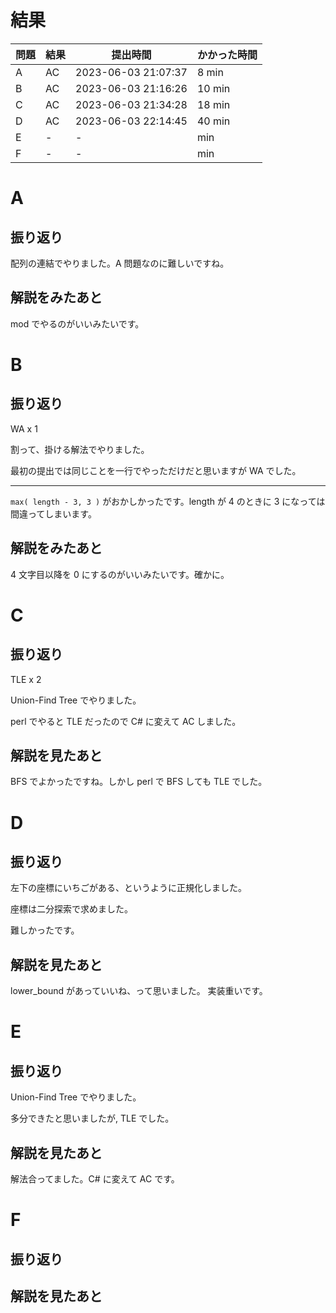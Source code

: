 # 結果

| 問題 | 結果 | 提出時間            | かかった時間 |
|------|------|---------------------|--------------|
| A    | AC   | 2023-06-03 21:07:37 | 8 min        |
| B    | AC   | 2023-06-03 21:16:26 | 10 min       |
| C    | AC   | 2023-06-03 21:34:28 | 18 min       |
| D    | AC   | 2023-06-03 22:14:45 | 40 min       |
| E    | -    | -                   |     min      |
| F    | -    | -                   |     min      |

# A

## 振り返り

配列の連結でやりました。A 問題なのに難しいですね。

## 解説をみたあと

mod でやるのがいいみたいです。

# B

## 振り返り

WA x 1

割って、掛ける解法でやりました。

最初の提出では同じことを一行でやっただけだと思いますが
WA でした。

---

`max( length - 3, 3 )` がおかしかったです。length が 4 のときに
3 になっては間違ってしまいます。

## 解説をみたあと

4 文字目以降を 0 にするのがいいみたいです。確かに。

# C

## 振り返り

TLE x 2

Union-Find Tree でやりました。

perl でやると TLE だったので C# に変えて AC しました。

## 解説を見たあと

BFS でよかったですね。しかし perl で BFS しても TLE でした。

# D

## 振り返り

左下の座標にいちごがある、というように正規化しました。

座標は二分探索で求めました。

難しかったです。

## 解説を見たあと

lower_bound があっていいね、って思いました。
実装重いです。

# E

## 振り返り

Union-Find Tree でやりました。

多分できたと思いましたが, TLE でした。

## 解説を見たあと

解法合ってました。C# に変えて AC です。

# F

## 振り返り

## 解説を見たあと
